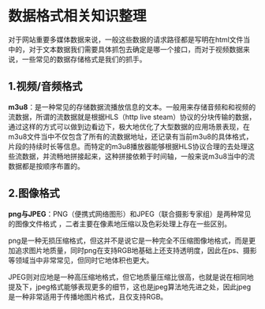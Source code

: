# 数据格式相关知识整理

对于网站重要多媒体数据来说，一般这些数据的请求路径都是写明在html文件当中的，对于文本数据我们需要具体抓包去确定是哪一个接口，而对于视频数据来说，一些常见的数据存储格式是我们的抓手。

## 1.视频/音频格式

**m3u8**：是一种常见的存储数据流播放信息的文本。一般用来存储音频和和视频的流数据，所谓的流数据就是根据HLS（http live steam）协议的分块传输的数据，通过这样的方式可以做到边看边下，极大地优化了大型数据的应用场景表现，在m3u8文件当中不仅包含了所有的流数据地址，还记录有当前m3u8的具体格式，片段的持续时长等信息。而特定的m3u8播放器能够根据HLS协议合理的去处理这些流数据，并流畅地拼接起来，这种拼接依赖于时间轴，一般来说m3u8当中的流数据都是按顺序布置的。

## 2.图像格式

**png与JPEG**：PNG（便携式网络图形）和JPEG（联合摄影专家组）是两种常见的图像文件格式 ，二者主要在像素地压缩以及色彩处理上存在一些区别。

png是一种无损压缩格式，但这并不是说它是一种完全不压缩图像地格式，而是更加追求图片地质量，同时png在支持RGB地基础上还支持透明度，因此在ps、摄影等领域当中非常常见，但同时它地体积也更大。

JPEG则对应地是一种高压缩地格式，但它地质量压缩比很高，也就是说在相同地提及下，jpeg格式能够表现更多的细节，这也是jpeg算法地先进之处，因此jpeg是一种非常适用于传播地图片格式，且仅支持RGB。